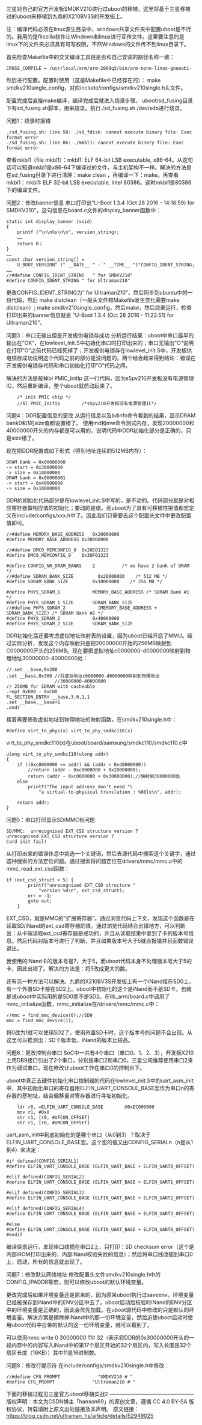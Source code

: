 三星对自己的官方开发板SMDKV210进行过uboot的移植，这里将基于三星移植过的uboot来移植到九鼎的X210BV3S的开发板上。

注：编译代码必须在linux源生目录中，windows共享文件夹中配置uboot是不行的。我用的是filezilla软件让Windows和linux进行互传文件。这里要注意的是linux下的文件夹必须具有可写权限，不然Windows的文件传不到linux目录下。

首先检查Makefile中的交叉编译工具链是否和自己安装的路径名称一致： 
```
CROSS_COMPILE = /usr/local/arm/arm-2009q3/bin/arm-none-linux-gnueabi-
```
然后进行配置。配置时使用（这是Makefile中已经存在的）： 
make smdkv210single_config，对应include/configs/smdkv210single.h头文件。

配置完成后直接make编译，编译完成后就进入烧录步骤。 
uboot/sd_fusing目录下有sd_fusing.sh脚本，用来烧录。执行./sd_fusing.sh /dev/sdb进行烧录。

问题1：烧录时报错
```
./sd_fusing.sh: line 50: ./sd_fdisk: cannot execute binary file: Exec format error
./sd_fusing.sh: line 86: ./mkbl1: cannot execute binary file: Exec format error
```
查看mkbl1（file mkbl1）：mkbl1: ELF 64-bit LSB executable, x86-64。从这句话可以知道mkbl1是x86-64下编译过的文件，与主机架构不一样。解决的方法是在sd_fusing目录下进行清理：make clean ，再编译一下：make。再查看mkbl1：mkbl1: ELF 32-bit LSB executable, Intel 80386。这时mkbl1是80386下的编译文件。

问题2：修改banner信息
串口打印出“U-Boot 1.3.4 (Oct 26 2016 - 14:18:59) for SMDKV210”，这句信息在board.c文件的display_banner函数中：
```
static int display_banner (void)
{
    printf ("\n\n%s\n\n", version_string);
    ……
    return 0；
}
……
const char version_string[] =
    U_BOOT_VERSION" (" __DATE__ " - " __TIME__ ")"CONFIG_IDENT_STRING;
……
//#define CONFIG_IDENT_STRING   " for SMDKV210"
#define CONFIG_IDENT_STRING " for Ultraman210"
```
更改CONFIG_IDENT_STRING为” for Ultraman210”，然后同步到ubuntu中的一份代码，然后 make distclean（一般头文件和Makefile发生变化需要make distclean）; make smdkv210single_config，然后make，然后烧录运行，检查打印出来的banner信息就是 
“U-Boot 1.3.4 (Oct 28 2016 - 11:22:51) for Ultraman210”。

问题3：串口无输出但是开发板供电锁存成功
分析运行结果：uboot中串口最早的输出在”OK”，在lowlevel_init.S中初始化串口时打印出来的；串口无输出”O”说明在打印”O”之前代码已经死掉了；开发板供电锁存在lowlevel_init.S中，开发板供电锁存成功说明这个代码之前的部分是没问题的。两个结合起来得到结论：错误在开发板供电锁存代码和串口初始化打印”O”代码之间。

解决的方法是蔽掉bl PMIC_InitIp 这一行代码，因为s5pv210开发板没有电源管理IC。然后重新编译，整个uboot就启动起来了。
```
    /* init PMIC chip */
    //bl PMIC_InitIp        /*s5pv210开发板没有电源管理IC*/
```
问题4：DDR配置信息的更改
从运行信息以及bdinfo命令看到的结果，显示DRAM bank0和1的size值都设置错了。 
使用md和mw命令测试内存，发现20000000和40000000开头的内存都是可以用的，说明代码中DDR初始化部分是正确的，只是size错了。

现在把DDR配置成如下形式（得到地址连续的512MB内存）：
```
DRAM bank = 0x00000000 
-> start = 0x30000000 
-> size = 0x10000000 
DRAM bank = 0x00000001 
-> start = 0x40000000 
-> size = 0x10000000
```
DDR的初始化代码部分是在lowlevel_init.S中写的，是不动的。代码部分就是对相应寄存器做相应值的初始化；要动的是值，而uboot为了具有可移植性把值都宏定义在include/configs/xxx.h中了。因此我们只需要去这个配置头文件中更改配置值即可。
```
//#define MEMORY_BASE_ADDRESS   0x20000000
#define MEMORY_BASE_ADDRESS 0x30000000

//#define DMC0_MEMCONFIG_0  0x20E01323
#define DMC0_MEMCONFIG_0    0x30F01323  

#define CONFIG_NR_DRAM_BANKS    2          /* we have 2 bank of DRAM */
//#define SDRAM_BANK_SIZE         0x20000000    /* 512 MB */
#define SDRAM_BANK_SIZE         0x10000000    /* 256 MB */

#define PHYS_SDRAM_1            MEMORY_BASE_ADDRESS /* SDRAM Bank #1 */
#define PHYS_SDRAM_1_SIZE       SDRAM_BANK_SIZE
//#define PHYS_SDRAM_2            (MEMORY_BASE_ADDRESS + SDRAM_BANK_SIZE) /* SDRAM Bank #2 */
#define PHYS_SDRAM_2            0x40000000
#define PHYS_SDRAM_2_SIZE       SDRAM_BANK_SIZE
```
DDR初始化后还要考虑虚拟地址映射表的设置，因为uboot已经开启了MMU。经过实际分析，发现这个内存映射只是把20000000开始的256MB映射到C0000000开头的256MB。现在要把虚拟地址c0000000-d0000000映射到物理地址30000000-40000000处：
```
//.set __base,0x200
.set __base,0x300 //将虚拟地址c0000000-d0000000映射到物理地址
                  //30000000-40000000
// 256MB for SDRAM with cacheable
.rept 0xD00 - 0xC00
FL_SECTION_ENTRY __base,3,0,1,1
.set __base,__base+1
.endr
```
接着需要修改虚拟地址到物理地址的映射函数，在smdkv210single.h中：
```
#define virt_to_phys(x) virt_to_phy_smdkc110(x)
```
virt_to_phy_smdkc110(x)在uboot/board/samsung/smdkc110/smdkc110.c中
```
ulong virt_to_phy_smdkc110(ulong addr)
{
    if ((0xc0000000 <= addr) && (addr < 0xd0000000))
        //return (addr - 0xc0000000 + 0x20000000);
        return (addr - 0xc0000000 + 0x30000000);//映射到30000000处
    else
        printf("The input address don't need "\
            "a virtual-to-physical translation : %08lx\n", addr);

    return addr;
}
```
问题5：串口打印显示SD/MMC有问题
```
SD/MMC:  unrecognised EXT_CSD structure version 7  
unrecognised EXT_CSD structure version 7  
Card init fail!
```
从打印出来的错误休息中挑选一个关键词，然后去源代码中搜索这个关键字，通过这种搜索的方法定位问题。通过搜索将问题定位在drivers/mmc/mmc.c中的mmc_read_ext_csd函数：
```
if (ext_csd_struct > 5) {
        printf("unrecognised EXT_CSD structure "
            "version %d\n", ext_csd_struct);
        err = -1;
        goto out;
    }
```
EXT_CSD，就是MMC的“扩展寄存器”。通过浏览代码上下文，发现这个函数是在读取SD/iNand的ext_csd寄存器的值。通过浏览代码结合出错地方，可以判断出：从卡端读取ext_csd寄存器是成功的，并且从读取结果中拿到了卡的版本号信息。然后代码对版本号进行了判断，并且如果版本号大于5就会报错并且函数错误退出。

我使用的iNand卡的版本号是7，大于5，而uboot代码本身不处理版本号大于5的卡，因此出错了。解决的方法是：将5改成更大的数。

还有另一种方法可以解决。九鼎的X210BV3S开发板上有一个iNand接在SD0上，有一个外置SD卡接在SD2上。uboot中初始化的这个是iNand而不是SD卡。也就是说uboot中实际用的是SD0而不是SD2。在lib_arm/board.c中调用了mmc_initialize函数，mmc_initialize在/drivers/mmc/mmc.c中：
```
//mmc = find_mmc_device(0);//SD0
mmc = find_mmc_device(1);
```
将0改为1就可以使用SD2了。使用外置SD卡时，这个版本号的问题不会出现。从这里可以推测出：SD卡版本低，iNand的版本比较高。

问题6：更改控制台串口
SoC中一共有4个串口（串口0、1、2、3），开发板X210上用DB9接口引出了2个串口，分别是串口2和串口0。三星公司推荐使用串口2来作为调试串口，现在修改让uboot工作在串口0的控制台下。

uboot中真正去硬件初始化串口控制器的代码在lowlevel_init.S中的uart_asm_init中，其中初始化串口的寄存器用ELFIN_UART_CONSOLE_BASE宏作为串口n的寄存器的基地址，结合偏移量对寄存器进行寻址初始化。
```
    ldr r0, =ELFIN_UART_CONSOLE_BASE        @0xEC000000
    mov r1, #0x0
    str r1, [r0, #UFCON_OFFSET]
    str r1, [r0, #UMCON_OFFSET] 
```
uart_asm_init中到底初始化的是哪个串口（从0到3）？取决于ELFIN_UART_CONSOLE_BASE宏。这个宏的值又由CONFIG_SERIALn（n是从1到4）来决定：
```
#if defined(CONFIG_SERIAL1)
#define ELFIN_UART_CONSOLE_BASE (ELFIN_UART_BASE + ELFIN_UART0_OFFSET)

#elif defined(CONFIG_SERIAL2)
#define ELFIN_UART_CONSOLE_BASE (ELFIN_UART_BASE + ELFIN_UART1_OFFSET)

#elif defined(CONFIG_SERIAL3)
#define ELFIN_UART_CONSOLE_BASE (ELFIN_UART_BASE + ELFIN_UART2_OFFSET)

#elif defined(CONFIG_SERIAL4)
#define ELFIN_UART_CONSOLE_BASE (ELFIN_UART_BASE + ELFIN_UART3_OFFSET)

#else
#define ELFIN_UART_CONSOLE_BASE (ELFIN_UART_BASE + ELFIN_UART0_OFFSET)
#endif
```
编译烧录运行，发现串口线插在串口2上，只打印：SD checksum error（这个是内部iROM打印出来的，内部iNand校验失败的信息）；然后将串口线改插到串口0上，启动，所有的信息就出现了。

问题7：修改默认网络地址
修改配置头文件smdkv210single.h中的CONFIG_IPADDR等宏，则可以修改uboot的默认环境变量。

更改完成后如果环境变量还是原来的，因为原来uboot执行过saveenv，环境变量已经被保存到iNand中的ENV分区中去了。uboot启动后校验时iNand的ENV分区中的环境变量是正确的，因此会优先加载。在uboot源代码中修改的只是默认的环境变量。解决方案是擦除掉iNand中的那一份环境变量，然后迫使uboot启动时使用uboot代码中自带的默认的这一份环境变量，就可以看到了。

可以使用mmc write 0 30000000 11# 32（表示将DDR的0x30000000开头的一段内存中的内容写入iNand中的第17个扇区开始的32个扇区内，写入长度是32个扇区长度（16KB））其中11是16进制数。

问题8：修改行提示符
在include/configs/smdkv210single.h中修改：
```
//#define CFG_PROMPT              "SMDKV210 # "   
#define CFG_PROMPT              "Ultraman210 # "   
```
下面的移植过程见三星官方uboot移植实战2
————————————————
版权声明：本文为CSDN博主「hanson69」的原创文章，遵循 CC 4.0 BY-SA 版权协议，转载请附上原文出处链接及本声明。
原文链接：https://blog.csdn.net/ultraman_hs/article/details/52949025

